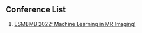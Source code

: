 ## Conference List

1. [ESMBMB 2022: Machine Learning in MR Imaging!](https://www.esmrmb.org/education/lectures-on-mr/)